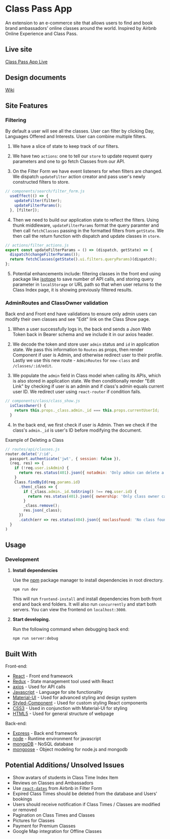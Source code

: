 # Class Pass App

An extension to an e-commerce site that allows users to find and book brand ambassadors’ online classes around the world. Inspired by Airbnb Online Experience and Class Pass.

## Live site
[Class Pass App Live](https://hidden-retreat-15215.herokuapp.com/)

## Design documents
[Wiki](https://github.com/thisisharrison/class-pass-app/wiki/)

## Site Features

### Filtering
By default a user will see all the classes. User can filter by clicking Day, Languages Offered and Interests. User can combine multiple filters. 

1. We have a slice of state to keep track of our filters.

2. We have two `actions`: one to tell our `store` to update request query parameters and one to go fetch Classes from our API. 

3. On the Filter Form we have event listeners for when filters are changed. We dispatch `updateFilter` action creator and pass user's newly constructed filters to store.

```js 
// components/search/filter_form.js
  useEffect(() => {
    updateFilter(filter);
    updateFilterParams();
  }, [filter]);
```

4. Then we need to build our application state to reflect the filters. Using thunk middleware, `updateFilterParams` format the query paramter and then call `fetchClasses` passing in the formatted filters from `getState`. We then call the return function with dispatch and update classes in `store`.

```js
// actions/filter_actions.js
export const updateFilterParams = () => (dispatch, getState) => {
  dispatch(changeFilterParams());
  return fetchClasses(getState().ui.filters.queryParams)(dispatch);
};
```
5. Potential enhancements include: filtering classes in the front end using package like [isotope](https://isotope.metafizzy.co/) to save number of API calls, and storing query parameter in `localStorage` or URL path so that when user returns to the Class Index page, it is showing previously filtered results. 

### AdminRoutes and ClassOwner validation
Back end and Front end have validations to ensure only admin users can modify their own classes and see "Edit" link on the Class Show page. 

1. When a user successfully logs in, the back end sends a Json Web Token back in Bearer schema and we include it in our axios header.

2. We decode the token and store user `admin` status and `id` in application state. We pass this information to `Routes` as props, then render Component if user is Admin, and otherwise redirect user to their profile. Lastly we use this new route - `AdminRoutes` for `new-class` and `/classes/:id/edit`.

3. We populate the `admin` field in Class model when calling its APIs, which is also stored in application state. We then conditionally render "Edit Link" by checking if user is an admin and if class's admin equals current user ID. We redirect user using `react-router` if condition fails.

```js
// components/class/class_show.js
  isClassOwner() {
    return this.props._class.admin._id === this.props.currentUserId;
  }
```

4. In the back end, we first check if user is Admin. Then we check if the class's `admin._id` is user's ID before modifying the document. 

Example of Deleting a Class
```js
// routes/api/classes.js
router.delete('/:id', 
  passport.authenticate('jwt', { session: false }),
  (req, res) => {
    if (!req.user.isAdmin) {
      return res.status(401).json({ notadmin: 'Only admin can delete a class' })
    }
    Class.findById(req.params.id)
      .then(_class => {
        if (_class.admin._id.toString() !== req.user.id) {
          return res.status(401).json({ ownership: 'Only class owner can delete this class'})
        }
        _class.remove();
        res.json(_class);
      })
      .catch(err => res.status(404).json({ noclassfound: 'No class found with that ID' }));
  }
)
```

## Usage
### Development
1.  **Install dependencies**

    Use the [npm](https://www.npmjs.com/) package manager to install dependencies in root directory.

    ```shell
    npm run dev
    ```

    This will run `frontend-install` and install dependencies from both front end and back end folders. It will also run `concurrently` and start both servers. You can view the frontend on `localhost:3000`.
    
2.  **Start developing.**

    Run the following command when debugging back end: 

    ```shell
    npm run server:debug
    ```

## Built With

Front-end:

* [React](https://reactjs.org/) - Front end framework
* [Redux](https://redux.js.org/) - State management tool used with React
* [axios](https://www.npmjs.com/package/axios) - Used for API calls
* [Javascript](https://developer.mozilla.org/en-US/docs/Web/JavaScript) - Language for site functionality
* [Material-UI](https://material-ui.com/) - Used for advanced styling and design system
* [Styled-Component](https://styled-components.com/) - Used for custom styling React components
* [CSS3](http://www.css3.info/) - Used in conjunction with Material-UI for styling
* [HTML5](https://developer.mozilla.org/en-US/docs/Web/Guide/HTML/HTML5) - Used for general structure of webpage

Back-end:

* [Express](https://expressjs.com/) - Back end framework
* [node](https://nodejs.org/en/) - Runtime environment for javascript
* [mongoDB](https://www.mongodb.com/) - NoSQL database
* [mongoose](https://mongoosejs.com/) - Object modeling for node.js and mongodb

## Potential Additions/ Unsolved Issues
- Show avatars of students in Class Time Index Item
- Reviews on Classes and Ambassadors
- Use [`react-dates`](https://github.com/airbnb/react-dates) from Airbnb in Filter Form
- Expired Class Times should be deleted from the database and Users' bookings
- Users should receive notification if Class Times / Classes are modified or removed
- Pagination on Class Times and Classes
- Pictures for Classes
- Payment for Premium Classes
- Google Map integration for Offline Classes